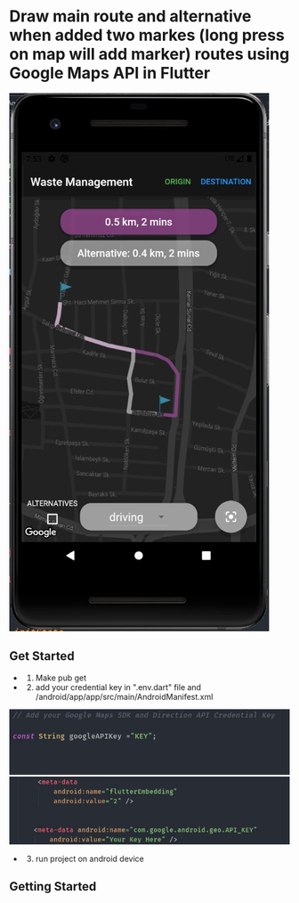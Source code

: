 # Draw main route and alternative when added two markes (long press on map will add marker) routes using Google Maps API in Flutter 

![image](screenshots/sc1.jpg)


## Get Started

- 1. Make pub get
- 2. add your credential key  in ".env.dart" file and /android/app/app/src/main/AndroidManifest.xml

![image](screenshots/add_key1.jpg)
![image](screenshots/add_key2.jpg)

- 3. run project on android device

## Getting Started

